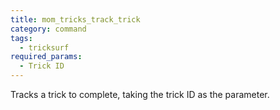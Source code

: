 ```yaml
---
title: mom_tricks_track_trick
category: command
tags:
  - tricksurf
required_params: 
  - Trick ID
---
```


Tracks a trick to complete, taking the trick ID as the parameter.
